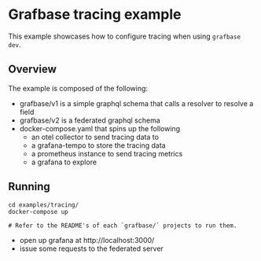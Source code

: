 # Grafbase tracing example

This example showcases how to configure tracing when using `grafbase dev`.

## Overview

The example is composed of the following:

- grafbase/v1 is a simple graphql schema that calls a resolver to resolve a field
- grafbase/v2 is a federated graphql schema
- docker-compose.yaml that spins up the following
  * an otel collector to send tracing data to
  * a grafana-tempo to store the tracing data
  * a prometheus instance to send tracing metrics
  * a grafana to explore

## Running

    cd examples/tracing/
    docker-compose up

    # Refer to the README's of each `grafbase/` projects to run them.

- open up grafana at http://localhost:3000/
- issue some requests to the federated server
